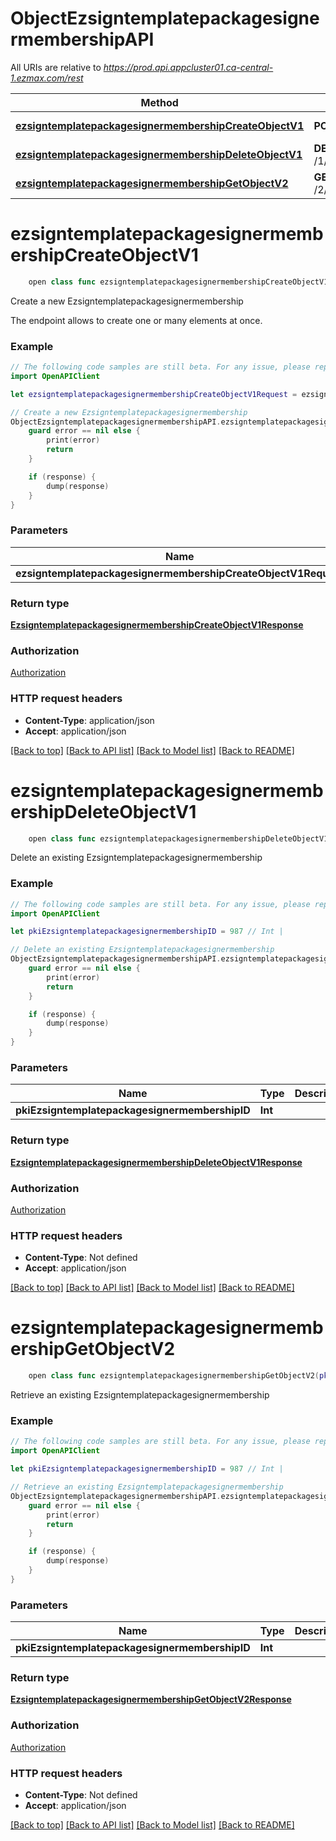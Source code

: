 # ObjectEzsigntemplatepackagesignermembershipAPI

All URIs are relative to *https://prod.api.appcluster01.ca-central-1.ezmax.com/rest*

Method | HTTP request | Description
------------- | ------------- | -------------
[**ezsigntemplatepackagesignermembershipCreateObjectV1**](ObjectEzsigntemplatepackagesignermembershipAPI.md#ezsigntemplatepackagesignermembershipcreateobjectv1) | **POST** /1/object/ezsigntemplatepackagesignermembership | Create a new Ezsigntemplatepackagesignermembership
[**ezsigntemplatepackagesignermembershipDeleteObjectV1**](ObjectEzsigntemplatepackagesignermembershipAPI.md#ezsigntemplatepackagesignermembershipdeleteobjectv1) | **DELETE** /1/object/ezsigntemplatepackagesignermembership/{pkiEzsigntemplatepackagesignermembershipID} | Delete an existing Ezsigntemplatepackagesignermembership
[**ezsigntemplatepackagesignermembershipGetObjectV2**](ObjectEzsigntemplatepackagesignermembershipAPI.md#ezsigntemplatepackagesignermembershipgetobjectv2) | **GET** /2/object/ezsigntemplatepackagesignermembership/{pkiEzsigntemplatepackagesignermembershipID} | Retrieve an existing Ezsigntemplatepackagesignermembership


# **ezsigntemplatepackagesignermembershipCreateObjectV1**
```swift
    open class func ezsigntemplatepackagesignermembershipCreateObjectV1(ezsigntemplatepackagesignermembershipCreateObjectV1Request: EzsigntemplatepackagesignermembershipCreateObjectV1Request, completion: @escaping (_ data: EzsigntemplatepackagesignermembershipCreateObjectV1Response?, _ error: Error?) -> Void)
```

Create a new Ezsigntemplatepackagesignermembership

The endpoint allows to create one or many elements at once.

### Example
```swift
// The following code samples are still beta. For any issue, please report via http://github.com/OpenAPITools/openapi-generator/issues/new
import OpenAPIClient

let ezsigntemplatepackagesignermembershipCreateObjectV1Request = ezsigntemplatepackagesignermembership-createObject-v1-Request(aObjEzsigntemplatepackagesignermembership: [ezsigntemplatepackagesignermembership-RequestCompound()]) // EzsigntemplatepackagesignermembershipCreateObjectV1Request | 

// Create a new Ezsigntemplatepackagesignermembership
ObjectEzsigntemplatepackagesignermembershipAPI.ezsigntemplatepackagesignermembershipCreateObjectV1(ezsigntemplatepackagesignermembershipCreateObjectV1Request: ezsigntemplatepackagesignermembershipCreateObjectV1Request) { (response, error) in
    guard error == nil else {
        print(error)
        return
    }

    if (response) {
        dump(response)
    }
}
```

### Parameters

Name | Type | Description  | Notes
------------- | ------------- | ------------- | -------------
 **ezsigntemplatepackagesignermembershipCreateObjectV1Request** | [**EzsigntemplatepackagesignermembershipCreateObjectV1Request**](EzsigntemplatepackagesignermembershipCreateObjectV1Request.md) |  | 

### Return type

[**EzsigntemplatepackagesignermembershipCreateObjectV1Response**](EzsigntemplatepackagesignermembershipCreateObjectV1Response.md)

### Authorization

[Authorization](../README.md#Authorization)

### HTTP request headers

 - **Content-Type**: application/json
 - **Accept**: application/json

[[Back to top]](#) [[Back to API list]](../README.md#documentation-for-api-endpoints) [[Back to Model list]](../README.md#documentation-for-models) [[Back to README]](../README.md)

# **ezsigntemplatepackagesignermembershipDeleteObjectV1**
```swift
    open class func ezsigntemplatepackagesignermembershipDeleteObjectV1(pkiEzsigntemplatepackagesignermembershipID: Int, completion: @escaping (_ data: EzsigntemplatepackagesignermembershipDeleteObjectV1Response?, _ error: Error?) -> Void)
```

Delete an existing Ezsigntemplatepackagesignermembership



### Example
```swift
// The following code samples are still beta. For any issue, please report via http://github.com/OpenAPITools/openapi-generator/issues/new
import OpenAPIClient

let pkiEzsigntemplatepackagesignermembershipID = 987 // Int | 

// Delete an existing Ezsigntemplatepackagesignermembership
ObjectEzsigntemplatepackagesignermembershipAPI.ezsigntemplatepackagesignermembershipDeleteObjectV1(pkiEzsigntemplatepackagesignermembershipID: pkiEzsigntemplatepackagesignermembershipID) { (response, error) in
    guard error == nil else {
        print(error)
        return
    }

    if (response) {
        dump(response)
    }
}
```

### Parameters

Name | Type | Description  | Notes
------------- | ------------- | ------------- | -------------
 **pkiEzsigntemplatepackagesignermembershipID** | **Int** |  | 

### Return type

[**EzsigntemplatepackagesignermembershipDeleteObjectV1Response**](EzsigntemplatepackagesignermembershipDeleteObjectV1Response.md)

### Authorization

[Authorization](../README.md#Authorization)

### HTTP request headers

 - **Content-Type**: Not defined
 - **Accept**: application/json

[[Back to top]](#) [[Back to API list]](../README.md#documentation-for-api-endpoints) [[Back to Model list]](../README.md#documentation-for-models) [[Back to README]](../README.md)

# **ezsigntemplatepackagesignermembershipGetObjectV2**
```swift
    open class func ezsigntemplatepackagesignermembershipGetObjectV2(pkiEzsigntemplatepackagesignermembershipID: Int, completion: @escaping (_ data: EzsigntemplatepackagesignermembershipGetObjectV2Response?, _ error: Error?) -> Void)
```

Retrieve an existing Ezsigntemplatepackagesignermembership



### Example
```swift
// The following code samples are still beta. For any issue, please report via http://github.com/OpenAPITools/openapi-generator/issues/new
import OpenAPIClient

let pkiEzsigntemplatepackagesignermembershipID = 987 // Int | 

// Retrieve an existing Ezsigntemplatepackagesignermembership
ObjectEzsigntemplatepackagesignermembershipAPI.ezsigntemplatepackagesignermembershipGetObjectV2(pkiEzsigntemplatepackagesignermembershipID: pkiEzsigntemplatepackagesignermembershipID) { (response, error) in
    guard error == nil else {
        print(error)
        return
    }

    if (response) {
        dump(response)
    }
}
```

### Parameters

Name | Type | Description  | Notes
------------- | ------------- | ------------- | -------------
 **pkiEzsigntemplatepackagesignermembershipID** | **Int** |  | 

### Return type

[**EzsigntemplatepackagesignermembershipGetObjectV2Response**](EzsigntemplatepackagesignermembershipGetObjectV2Response.md)

### Authorization

[Authorization](../README.md#Authorization)

### HTTP request headers

 - **Content-Type**: Not defined
 - **Accept**: application/json

[[Back to top]](#) [[Back to API list]](../README.md#documentation-for-api-endpoints) [[Back to Model list]](../README.md#documentation-for-models) [[Back to README]](../README.md)

